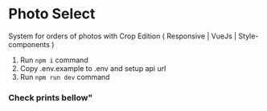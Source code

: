 # Photo Select

System for orders of photos with Crop Edition ( Responsive | VueJs | Style-components )

1. Run `npm i` command
2. Copy .env.example to .env and setup api url
3. Run `npm run dev` command

### Check prints bellow"
